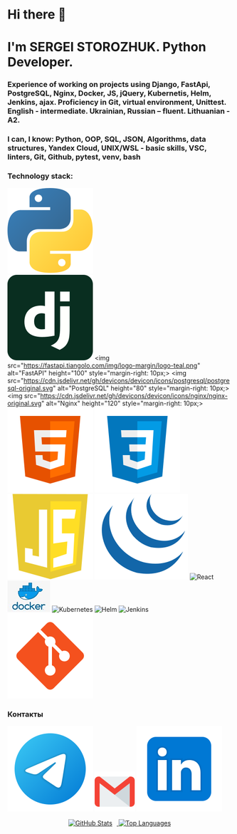 # Hi there 👋
# I'm SERGEI STOROZHUK. Python Developer.
### Experience of working on projects using Django, FastApi, PostgreSQL, Nginx, Docker, JS, jQuery, Kubernetis, Helm, Jenkins, ajax. Proficiency in Git, virtual environment, Unittest. English - intermediate. Ukrainian, Russian – fluent. Lithuanian - A2.

### I can, I know: Python, OOP, SQL, JSON, Algorithms, data structures, Yandex Cloud, UNIX/WSL - basic skills, VSC, linters, Git, Github, pytest, venv, bash

### Technology stack: 
![Python](/svg/python.svg)  
![Django](/svg/django.svg)
<img src="https://fastapi.tiangolo.com/img/logo-margin/logo-teal.png" alt="FastAPI" height="100" style="margin-right: 10px;>
<img src="https://cdn.jsdelivr.net/gh/devicons/devicon/icons/postgresql/postgresql-original.svg" alt="PostgreSQL" height="80" style="margin-right: 10px;>
<img src="https://cdn.jsdelivr.net/gh/devicons/devicon/icons/nginx/nginx-original.svg" alt="Nginx" height="120" style="margin-right: 10px;>
<br>
![HTML](/svg/html-5.svg)
![CSS](/svg/css3.svg)
![JS](/svg/javascript1.svg)
![jQuery](/svg/jquery-4.svg)
<img src="https://cdn.jsdelivr.net/gh/devicons/devicon/icons/react/react-original.svg" alt="React" height="80">
<br>
![Docker](/svg/docker.png)
<img src="https://cdn.jsdelivr.net/gh/devicons/devicon/icons/kubernetes/kubernetes-plain.svg" alt="Kubernetes" height="80">
<img src="https://cdn.jsdelivr.net/gh/devicons/devicon/icons/helm/helm-original.svg" alt="Helm" height="80">
<img src="https://cdn.jsdelivr.net/gh/devicons/devicon/icons/jenkins/jenkins-plain.svg" alt="Jenkins" height="80">
![Git](/svg/git.svg)

### Контакты
[<img src="./svg/telegram.svg">](https://t.me/AKafer82)
[<img src="./svg/gmail.svg" width="90px" height="90px">](mailto:akafer82@gmail.com)
[<img src="./svg/Linkedin.svg">](https://www.linkedin.com/in/sergey-storozhuk-2a128b244/)

<div align="center">
  <a href="https://github-readme-stats.vercel.app/api?username=akafer&hide=contribs&show_icons=true&theme=dark">
    <img src="https://github-readme-stats.vercel.app/api?username=akafer&hide=contribs&show_icons=true&theme=dark" alt="GitHub Stats" height="130" style="margin-right:10px">
  </a>
  <a href="https://github-readme-stats.vercel.app/api/top-langs/?username=akafer&layout=compact&theme=dark">
    <img src="https://github-readme-stats.vercel.app/api/top-langs/?username=akafer&layout=compact&theme=dark" alt="Top Languages" height="130">
  </a>
</div>

<!--
**AKafer/AKafer** is a ✨ _special_ ✨ repository because its `README.md` (this file) appears on your GitHub profile.

Here are some ideas to get you started:

- 🔭 I’m currently working on ...
- 🌱 I’m currently learning ...
- 👯 I’m looking to collaborate on ...
- 🤔 I’m looking for help with ...
- 💬 Ask me about ...
- 📫 How to reach me: ...
- 😄 Pronouns: ...
- ⚡ Fun fact: ...
-->
